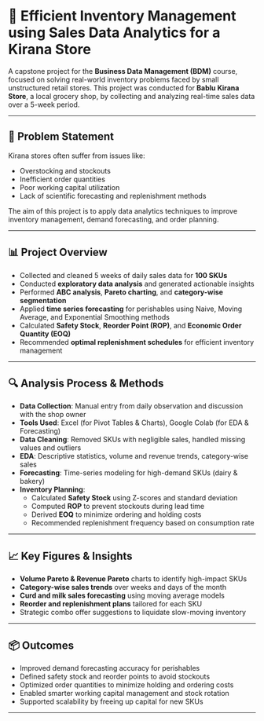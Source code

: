 # 🛒 Efficient Inventory Management using Sales Data Analytics for a Kirana Store

A capstone project for the **Business Data Management (BDM)** course, focused on solving real-world inventory problems faced by small unstructured retail stores. This project was conducted for **Bablu Kirana Store**, a local grocery shop, by collecting and analyzing real-time sales data over a 5-week period.

---

## 📌 Problem Statement

Kirana stores often suffer from issues like:
- Overstocking and stockouts
- Inefficient order quantities
- Poor working capital utilization
- Lack of scientific forecasting and replenishment methods

The aim of this project is to apply data analytics techniques to improve inventory management, demand forecasting, and order planning.

---

## 📊 Project Overview

- Collected and cleaned 5 weeks of daily sales data for **100 SKUs**
- Conducted **exploratory data analysis** and generated actionable insights
- Performed **ABC analysis**, **Pareto charting**, and **category-wise segmentation**
- Applied **time series forecasting** for perishables using Naive, Moving Average, and Exponential Smoothing methods
- Calculated **Safety Stock**, **Reorder Point (ROP)**, and **Economic Order Quantity (EOQ)**
- Recommended **optimal replenishment schedules** for efficient inventory management

---

## 🔍 Analysis Process & Methods

- **Data Collection**: Manual entry from daily observation and discussion with the shop owner  
- **Tools Used**: Excel (for Pivot Tables & Charts), Google Colab (for EDA & Forecasting)  
- **Data Cleaning**: Removed SKUs with negligible sales, handled missing values and outliers  
- **EDA**: Descriptive statistics, volume and revenue trends, category-wise sales  
- **Forecasting**: Time-series modeling for high-demand SKUs (dairy & bakery)  
- **Inventory Planning**:
  - Calculated **Safety Stock** using Z-scores and standard deviation
  - Computed **ROP** to prevent stockouts during lead time
  - Derived **EOQ** to minimize ordering and holding costs
  - Recommended replenishment frequency based on consumption rate

---

## 📈 Key Figures & Insights

- **Volume Pareto & Revenue Pareto** charts to identify high-impact SKUs  
- **Category-wise sales trends** over weeks and days of the month  
- **Curd and milk sales forecasting** using moving average models  
- **Reorder and replenishment plans** tailored for each SKU  
- Strategic combo offer suggestions to liquidate slow-moving inventory  

---

## 📦 Outcomes

- Improved demand forecasting accuracy for perishables  
- Defined safety stock and reorder points to avoid stockouts  
- Optimized order quantities to minimize holding and ordering costs  
- Enabled smarter working capital management and stock rotation  
- Supported scalability by freeing up capital for new SKUs  

---

